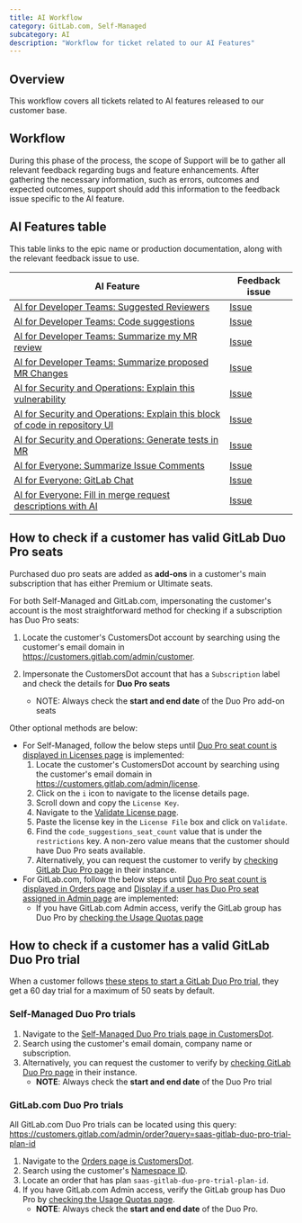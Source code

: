 ```yaml
---
title: AI Workflow
category: GitLab.com, Self-Managed
subcategory: AI
description: "Workflow for ticket related to our AI Features"
---
```


## Overview

This workflow covers all tickets related to AI features released to our customer base.

## Workflow

During this phase of the process, the scope of Support will be to gather all relevant feedback regarding bugs and feature enhancements.
After gathering the necessary information, such as errors, outcomes and expected outcomes, support should add this information to the feedback issue specific to the AI feature.

## AI Features table

This table links to the epic name or production documentation, along with the relevant feedback issue to use.

| AI Feature | Feedback issue |
| ------ | ------ |
| [AI for Developer Teams: Suggested Reviewers](https://docs.gitlab.com/ee/user/project/merge_requests/reviews/#suggested-reviewers) | [Issue](https://gitlab.com/gitlab-org/gitlab/-/issues/375624)    |
| [AI for Developer Teams: Code suggestions](https://docs.gitlab.com/ee/user/project/repository/code_suggestions.html) | [Issue](https://gitlab.com/gitlab-org/gitlab/-/issues/435783)       |
| [AI for Developer Teams: Summarize my MR review](https://gitlab.com/groups/gitlab-org/-/epics/10347) | [Issue](https://gitlab.com/gitlab-org/gitlab/-/issues/408991) |
| [AI for Developer Teams: Summarize proposed MR Changes](https://gitlab.com/groups/gitlab-org/-/epics/10223) | [Issue](https://gitlab.com/gitlab-org/gitlab/-/issues/443236) |
| [AI for Security and Operations: Explain this vulnerability](https://gitlab.com/groups/gitlab-org/-/epics/10642) | [Issue](https://gitlab.com/gitlab-org/gitlab/-/issues/413553) |
|  [AI for Security and Operations: Explain this block of code in repository UI](https://gitlab.com/groups/gitlab-org/-/epics/10218) | [Issue](https://gitlab.com/gitlab-org/gitlab/-/issues/407285#demo) |
| [AI for Security and Operations: Generate tests in MR](https://gitlab.com/groups/gitlab-org/-/epics/10366) | [Issue](https://gitlab.com/gitlab-org/gitlab/-/issues/408995) |
| [AI for Everyone: Summarize Issue Comments](https://gitlab.com/groups/gitlab-org/-/epics/10344) | [Issue](https://gitlab.com/gitlab-org/gitlab/-/issues/407779) |
| [AI for Everyone: GitLab Chat](https://gitlab.com/groups/gitlab-org/-/epics/10550) | [Issue](https://gitlab.com/gitlab-org/gitlab/-/issues/430124)|
| [AI for Everyone: Fill in merge request descriptions with AI](https://gitlab.com/groups/gitlab-org/-/epics/10591) | [Issue](https://gitlab.com/gitlab-org/gitlab/-/issues/416537)|

## How to check if a customer has valid GitLab Duo Pro seats

Purchased duo pro seats are added as **add-ons** in a customer's main subscription that has either Premium or Ultimate seats.

For both Self-Managed and GitLab.com, impersonating the customer's account is the most straightforward method for checking if a subscription has Duo Pro seats:

1. Locate the customer's CustomersDot account by searching using the customer's email domain in https://customers.gitlab.com/admin/customer.
1. Impersonate the CustomersDot account that has a `Subscription` label and check the details for **Duo Pro seats**

   - NOTE: Always check the **start and end date** of the Duo Pro add-on seats

Other optional methods are below:

- For Self-Managed, follow the below steps until [Duo Pro seat count is displayed in Licenses page](https://gitlab.com/gitlab-org/customers-gitlab-com/-/issues/9411) is implemented:
  1. Locate the customer's CustomersDot account by searching using the customer's email domain in https://customers.gitlab.com/admin/license.
  1. Click on the `i` icon to navigate to the license details page.
  1. Scroll down and copy the `License Key`.
  1. Navigate to the [Validate License page](https://customers.gitlab.com/admin/license/validate_license).
  1. Paste the license key in the `License File` box and click on `Validate`.
  1. Find the `code_suggestions_seat_count` value that is under the `restrictions` key. A non-zero value means that the customer should have Duo Pro seats available.
  1. Alternatively, you can request the customer to verify by [checking GitLab Duo Pro page](https://docs.gitlab.com/ee/subscriptions/subscription-add-ons.html#for-self-managed) in their instance.
- For GitLab.com, follow the below steps until [Duo Pro seat count is displayed in Orders page](https://gitlab.com/gitlab-org/customers-gitlab-com/-/issues/9411)
and [Display if a user has Duo Pro seat assigned in Admin page](https://gitlab.com/gitlab-org/gitlab/-/issues/457675) are implemented:
  - If you have GitLab.com Admin access, verify the GitLab group has Duo Pro by [checking the Usage Quotas page](https://docs.gitlab.com/ee/subscriptions/subscription-add-ons.html#for-gitlabcom)

## How to check if a customer has a valid GitLab Duo Pro trial

When a customer follows [these steps to start a GitLab Duo Pro trial](https://docs.gitlab.com/ee/subscriptions/subscription-add-ons.html#start-gitlab-duo-pro-trial), they get a 60 day trial for a maximum of 50 seats by default.

### Self-Managed Duo Pro trials

1. Navigate to the [Self-Managed Duo Pro trials page in CustomersDot](https://customers.gitlab.com/admin/trial).
1. Search using the customer's email domain, company name or subscription.
1. Alternatively, you can request the customer to verify by [checking GitLab Duo Pro page](https://docs.gitlab.com/ee/subscriptions/subscription-add-ons.html#for-self-managed) in their instance.
    - **NOTE**: Always check the **start and end date** of the Duo Pro trial

### GitLab.com Duo Pro trials

All GitLab.com Duo Pro trials can be located using this query: https://customers.gitlab.com/admin/order?query=saas-gitlab-duo-pro-trial-plan-id

1. Navigate to the [Orders page is CustomersDot](https://customers.gitlab.com/admin/order).
1. Search using the customer's [Namespace ID](https://docs.gitlab.com/ee/user/group/#get-the-group-id).
1. Locate an order that has plan `saas-gitlab-duo-pro-trial-plan-id`.
1. If you have GitLab.com Admin access, verify the GitLab group has Duo Pro by [checking the Usage Quotas page](https://docs.gitlab.com/ee/subscriptions/subscription-add-ons.html#for-gitlabcom).
   - **NOTE**: Always check the **start and end date** of the Duo Pro.
